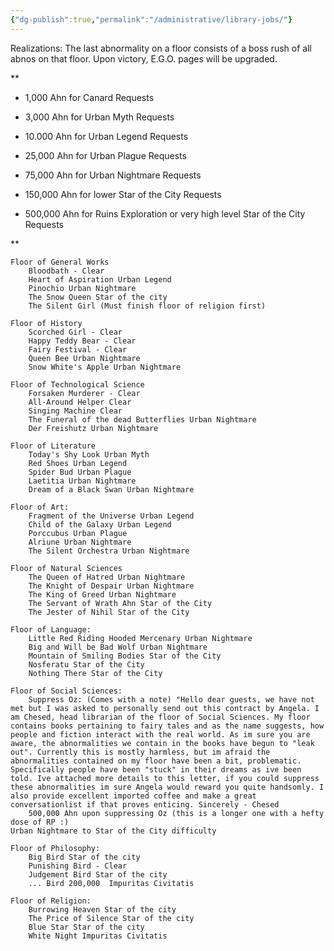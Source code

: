 ```yaml
---
{"dg-publish":true,"permalink":"/administrative/library-jobs/"}
---
```


Realizations: The last abnormality on a floor consists of a boss rush of all abnos on that floor. Upon victory, E.G.O. pages will be upgraded.

**

- 1,000 Ahn for Canard Requests
    
- 3,000 Ahn for Urban Myth Requests
    
- 10.000 Ahn for Urban Legend Requests
    
- 25,000 Ahn for Urban Plague Requests
    
- 75,000 Ahn for Urban Nightmare Requests
    
- 150,000 Ahn for lower Star of the City Requests
    
- 500,000 Ahn for Ruins Exploration or very high level Star of the City Requests
    

**


	Floor of General Works
		Bloodbath - Clear
		Heart of Aspiration Urban Legend
		Pinochio Urban Nightmare
		The Snow Queen Star of the city
		The Silent Girl (Must finish floor of religion first)
		
	Floor of History
		Scorched Girl - Clear
		Happy Teddy Bear - Clear
		Fairy Festival - Clear
		Queen Bee Urban Nightmare
		Snow White's Apple Urban Nightmare
		
	Floor of Technological Science
		Forsaken Murderer - Clear
		All-Around Helper Clear
		Singing Machine Clear
		The Funeral of the dead Butterflies Urban Nightmare
		Der Freishutz Urban Nightmare
		
	Floor of Literature
		Today's Shy Look Urban Myth
		Red Shoes Urban Legend
		Spider Bud Urban Plague
		Laetitia Urban Nightmare
		Dream of a Black Swan Urban Nightmare
		
	Floor of Art:
		Fragment of the Universe Urban Legend
		Child of the Galaxy Urban Legend
		Porccubus Urban Plague
		Alriune Urban Nightmare
		The Silent Orchestra Urban Nightmare
		
	Floor of Natural Sciences
		The Queen of Hatred Urban Nightmare
		The Knight of Despair Urban Nightmare
		The King of Greed Urban Nightmare
		The Servant of Wrath Ahn Star of the City
		The Jester of Nihil Star of the City
		
	Floor of Language:
		Little Red Riding Hooded Mercenary Urban Nightmare
		Big and Will be Bad Wolf Urban Nightmare
		Mountain of Smiling Bodies Star of the City 
		Nosferatu Star of the City
		Nothing There Star of the City
		
	Floor of Social Sciences:
		Suppress Oz: (Comes with a note) "Hello dear guests, we have not met but I was asked to personally send out this contract by Angela. I am Chesed, head librarian of the floor of Social Sciences. My floor contains books pertaining to fairy tales and as the name suggests, how people and fiction interact with the real world. As im sure you are aware, the abnormalities we contain in the books have begun to "leak out". Currently this is mostly harmless, but im afraid the abnormalities contained on my floor have been a bit, problematic. Specifically people have been "stuck" in their dreams as ive been told. Ive attached more details to this letter, if you could suppress these abnormalities im sure Angela would reward you quite handsomly. I also provide excellent imported coffee and make a great conversationlist if that proves enticing. Sincerely - Chesed
		500,000 Ahn upon suppressing Oz (this is a longer one with a hefty dose of RP :)
	Urban Nightmare to Star of the City difficulty

	Floor of Philosophy:
		Big Bird Star of the city
		Punishing Bird - Clear
		Judgement Bird Star of the city
		... Bird 200,000  Impuritas Civitatis
		
	Floor of Religion:
		Burrowing Heaven Star of the city
		The Price of Silence Star of the city
		Blue Star Star of the city
		White Night Impuritas Civitatis
    
